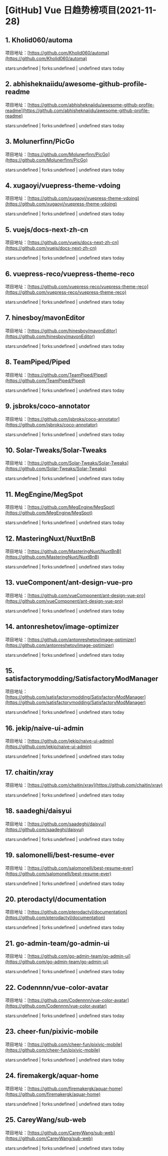 # [GitHub] Vue 日趋势榜项目(2021-11-28)

## 1. Kholid060/automa 

项目地址：[https://github.com/Kholid060/automa](https://github.com/Kholid060/automa)

stars:undefined | forks:undefined | undefined stars today 



## 2. abhisheknaiidu/awesome-github-profile-readme 

项目地址：[https://github.com/abhisheknaiidu/awesome-github-profile-readme](https://github.com/abhisheknaiidu/awesome-github-profile-readme)

stars:undefined | forks:undefined | undefined stars today 



## 3. Molunerfinn/PicGo 

项目地址：[https://github.com/Molunerfinn/PicGo](https://github.com/Molunerfinn/PicGo)

stars:undefined | forks:undefined | undefined stars today 



## 4. xugaoyi/vuepress-theme-vdoing 

项目地址：[https://github.com/xugaoyi/vuepress-theme-vdoing](https://github.com/xugaoyi/vuepress-theme-vdoing)

stars:undefined | forks:undefined | undefined stars today 



## 5. vuejs/docs-next-zh-cn 

项目地址：[https://github.com/vuejs/docs-next-zh-cn](https://github.com/vuejs/docs-next-zh-cn)

stars:undefined | forks:undefined | undefined stars today 



## 6. vuepress-reco/vuepress-theme-reco 

项目地址：[https://github.com/vuepress-reco/vuepress-theme-reco](https://github.com/vuepress-reco/vuepress-theme-reco)

stars:undefined | forks:undefined | undefined stars today 



## 7. hinesboy/mavonEditor 

项目地址：[https://github.com/hinesboy/mavonEditor](https://github.com/hinesboy/mavonEditor)

stars:undefined | forks:undefined | undefined stars today 



## 8. TeamPiped/Piped 

项目地址：[https://github.com/TeamPiped/Piped](https://github.com/TeamPiped/Piped)

stars:undefined | forks:undefined | undefined stars today 



## 9. jsbroks/coco-annotator 

项目地址：[https://github.com/jsbroks/coco-annotator](https://github.com/jsbroks/coco-annotator)

stars:undefined | forks:undefined | undefined stars today 



## 10. Solar-Tweaks/Solar-Tweaks 

项目地址：[https://github.com/Solar-Tweaks/Solar-Tweaks](https://github.com/Solar-Tweaks/Solar-Tweaks)

stars:undefined | forks:undefined | undefined stars today 



## 11. MegEngine/MegSpot 

项目地址：[https://github.com/MegEngine/MegSpot](https://github.com/MegEngine/MegSpot)

stars:undefined | forks:undefined | undefined stars today 



## 12. MasteringNuxt/NuxtBnB 

项目地址：[https://github.com/MasteringNuxt/NuxtBnB](https://github.com/MasteringNuxt/NuxtBnB)

stars:undefined | forks:undefined | undefined stars today 



## 13. vueComponent/ant-design-vue-pro 

项目地址：[https://github.com/vueComponent/ant-design-vue-pro](https://github.com/vueComponent/ant-design-vue-pro)

stars:undefined | forks:undefined | undefined stars today 



## 14. antonreshetov/image-optimizer 

项目地址：[https://github.com/antonreshetov/image-optimizer](https://github.com/antonreshetov/image-optimizer)

stars:undefined | forks:undefined | undefined stars today 



## 15. satisfactorymodding/SatisfactoryModManager 

项目地址：[https://github.com/satisfactorymodding/SatisfactoryModManager](https://github.com/satisfactorymodding/SatisfactoryModManager)

stars:undefined | forks:undefined | undefined stars today 



## 16. jekip/naive-ui-admin 

项目地址：[https://github.com/jekip/naive-ui-admin](https://github.com/jekip/naive-ui-admin)

stars:undefined | forks:undefined | undefined stars today 



## 17. chaitin/xray 

项目地址：[https://github.com/chaitin/xray](https://github.com/chaitin/xray)

stars:undefined | forks:undefined | undefined stars today 



## 18. saadeghi/daisyui 

项目地址：[https://github.com/saadeghi/daisyui](https://github.com/saadeghi/daisyui)

stars:undefined | forks:undefined | undefined stars today 



## 19. salomonelli/best-resume-ever 

项目地址：[https://github.com/salomonelli/best-resume-ever](https://github.com/salomonelli/best-resume-ever)

stars:undefined | forks:undefined | undefined stars today 



## 20. pterodactyl/documentation 

项目地址：[https://github.com/pterodactyl/documentation](https://github.com/pterodactyl/documentation)

stars:undefined | forks:undefined | undefined stars today 



## 21. go-admin-team/go-admin-ui 

项目地址：[https://github.com/go-admin-team/go-admin-ui](https://github.com/go-admin-team/go-admin-ui)

stars:undefined | forks:undefined | undefined stars today 



## 22. Codennnn/vue-color-avatar 

项目地址：[https://github.com/Codennnn/vue-color-avatar](https://github.com/Codennnn/vue-color-avatar)

stars:undefined | forks:undefined | undefined stars today 



## 23. cheer-fun/pixivic-mobile 

项目地址：[https://github.com/cheer-fun/pixivic-mobile](https://github.com/cheer-fun/pixivic-mobile)

stars:undefined | forks:undefined | undefined stars today 



## 24. firemakergk/aquar-home 

项目地址：[https://github.com/firemakergk/aquar-home](https://github.com/firemakergk/aquar-home)

stars:undefined | forks:undefined | undefined stars today 



## 25. CareyWang/sub-web 

项目地址：[https://github.com/CareyWang/sub-web](https://github.com/CareyWang/sub-web)

stars:undefined | forks:undefined | undefined stars today 




